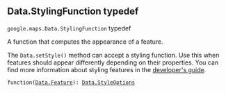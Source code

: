 
<h2 id="Data.StylingFunction">Data.StylingFunction typedef</h2>
<p>
<code><span itemprop="path">google.maps</span>.<span itemprop="name">Data.StylingFunction</span></code>
typedef
</p>
<p>A function that computes the appearance of a feature. </p><p> The <code>Data.setStyle()</code> method can accept a styling function. Use this when features should appear differently depending on their properties. You can find more information about styling features in the <a href="https://developers.google.com/maps/documentation/javascript/datalayer#style_geojson_data">developer's guide</a>.</p>
<p><code>function(<a href="Data.Feature.md">Data.Feature</a>): <a href="Data.StyleOptions.md">Data.StyleOptions</a></code></p>
